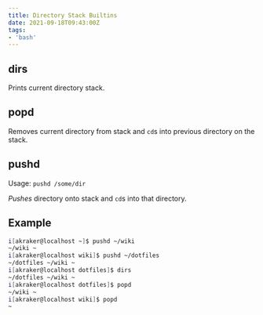 ```yaml
---
title: Directory Stack Builtins
date: 2021-09-18T09:43:00Z
tags:
- 'bash'
---
```


## dirs

Prints current directory stack.

## popd

Removes current directory from stack and `cd`s into previous directory on the
stack.

## pushd

Usage: `pushd /some/dir`

_Pushes_ directory onto stack and `cd`s into that directory.

## Example

```bash
i[akraker@localhost ~]$ pushd ~/wiki
~/wiki ~
i[akraker@localhost wiki]$ pushd ~/dotfiles
~/dotfiles ~/wiki ~
i[akraker@localhost dotfiles]$ dirs
~/dotfiles ~/wiki ~
i[akraker@localhost dotfiles]$ popd
~/wiki ~
i[akraker@localhost wiki]$ popd
~
```
